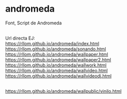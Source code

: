 # andromeda
Font, Script de Andromeda <br><br>

Url directa EJ:   
https://rllom.github.io/andromeda/index.html <br>
https://rllom.github.io/andromeda/sonando.html <br>
https://rllom.github.io/andromeda/wallpaper.html <br>
https://rllom.github.io/andromeda/wallpaper2.html <br>
https://rllom.github.io/andromeda/wallwork.html <br>
https://rllom.github.io/andromeda/wallvideo.html <br>
https://rllom.github.io/andromeda/wallvideodj.html <br><br>

https://rllom.github.io/andromeda/wallpublic/vinilo.html <br>
